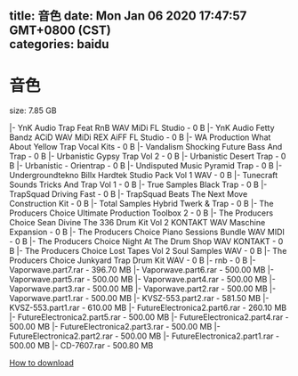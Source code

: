 
title: 音色
date: Mon Jan 06 2020 17:47:57 GMT+0800 (CST)    
categories: baidu
---

# 音色
size: 7.85 GB
 
 
|- YnK Audio Trap Feat RnB WAV MiDi FL Studio - 0 B
|- YnK Audio Fetty Bandz ACiD WAV MiDi REX AiFF FL Studio - 0 B
|- WA Production What About Yellow Trap Vocal Kits - 0 B
|- Vandalism Shocking Future Bass And Trap - 0 B
|- Urbanistic Gypsy Trap Vol 2 - 0 B
|- Urbanistic Desert Trap - 0 B
|- Urbanistic - Orientrap - 0 B
|- Undisputed Music Pyramid Trap - 0 B
|- Undergroundtekno Billx Hardtek Studio Pack Vol 1 WAV - 0 B
|- Tunecraft Sounds Tricks And Trap Vol 1 - 0 B
|- True Samples Black Trap - 0 B
|- TrapSquad Driving Fast - 0 B
|- TrapSquad Beats The Next Move Construction Kit - 0 B
|- Total Samples Hybrid Twerk & Trap - 0 B
|- The Producers Choice Ultimate Production Toolbox 2 - 0 B
|- The Producers Choice Sean Divine The 336 Drum Kit Vol 2 KONTAKT WAV Maschine Expansion - 0 B
|- The Producers Choice Piano Sessions Bundle WAV MIDI - 0 B
|- The Producers Choice Night At The Drum Shop WAV KONTAKT - 0 B
|- The Producers Choice Lost Tapes Vol 2 Soul Samples WAV - 0 B
|- The Producers Choice Junkyard Trap Drum Kit WAV - 0 B
|- rnb - 0 B
|- Vaporwave.part7.rar - 396.70 MB
|- Vaporwave.part6.rar - 500.00 MB
|- Vaporwave.part5.rar - 500.00 MB
|- Vaporwave.part4.rar - 500.00 MB
|- Vaporwave.part3.rar - 500.00 MB
|- Vaporwave.part2.rar - 500.00 MB
|- Vaporwave.part1.rar - 500.00 MB
|- KVSZ-553.part2.rar - 581.50 MB
|- KVSZ-553.part1.rar - 610.00 MB
|- FutureElectronica2.part6.rar - 260.10 MB
|- FutureElectronica2.part5.rar - 500.00 MB
|- FutureElectronica2.part4.rar - 500.00 MB
|- FutureElectronica2.part3.rar - 500.00 MB
|- FutureElectronica2.part2.rar - 500.00 MB
|- FutureElectronica2.part1.rar - 500.00 MB
|- CD-7607.rar - 500.80 MB

[How to download](https://bpcam.bemobtrk.com/go/2ceec3aa-1ca2-46d6-b9ff-aaa5c184517c?jno=3786)